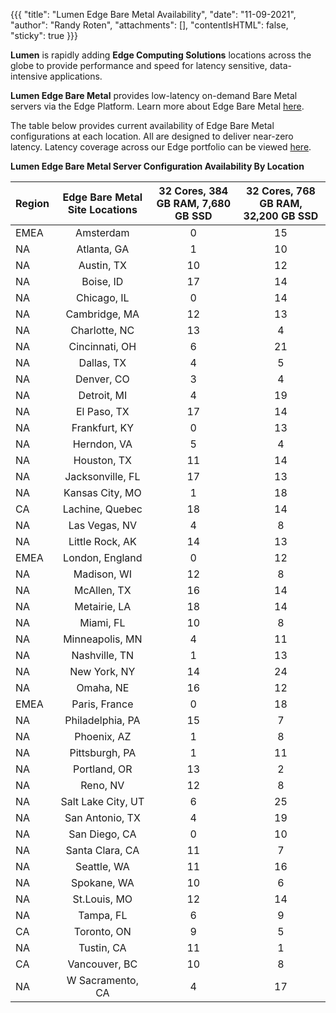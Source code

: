 {{{
  "title": "Lumen Edge Bare Metal Availability",
  "date": "11-09-2021",
  "author": "Randy Roten",
  "attachments": [],
  "contentIsHTML": false,
  "sticky": true
}}}

**Lumen** is rapidly adding **Edge Computing Solutions** locations across the globe to provide performance and speed for latency sensitive, data-intensive applications.

**Lumen Edge Bare Metal** provides low-latency on-demand Bare Metal servers via the Edge Platform. Learn more about Edge Bare Metal [here](/edge-computing-solutions/edge-bare-metal/).

The table below provides current availability of Edge Bare Metal configurations at each location. All are designed to deliver near-zero latency. Latency coverage across our Edge portfolio can be viewed [here](https://www.lumen.com/en-us/resources/network-maps.html#edge-roadmap).

**Lumen Edge Bare Metal Server Configuration Availability By Location**

**Region**|**Edge Bare Metal Site Locations**|**32 Cores, 384 GB RAM, 7,680 GB SSD**|**32 Cores, 768 GB RAM, 32,200 GB SSD**
|:--------|:-----------:|:------------:|:-------------------:|
EMEA|Amsterdam|0|15
NA|Atlanta, GA|1|10
NA|Austin, TX|10|12
NA|Boise, ID|17|14
NA|Chicago, IL|0|14
NA|Cambridge, MA|12|13
NA|Charlotte, NC|13|4
NA|Cincinnati, OH|6|21
NA|Dallas, TX|4|5
NA|Denver, CO|3|4
NA|Detroit, MI|4|19
NA|El Paso, TX|17|14
NA|Frankfurt, KY|0|13
NA|Herndon, VA|5|4
NA|Houston, TX|11|14
NA|Jacksonville, FL|17|13
NA|Kansas City, MO|1|18
CA|Lachine, Quebec|18|14
NA|Las Vegas, NV|4|8
NA|Little Rock, AK|14|13
EMEA|London, England|0|12
NA|Madison, WI|12|8
NA|McAllen, TX|16|14
NA|Metairie, LA|18|14
NA|Miami, FL|10|8
NA|Minneapolis, MN|4|11
NA|Nashville, TN|1|13
NA|New York, NY|14|24
NA|Omaha, NE|16|12
EMEA|Paris, France|0|18
NA|Philadelphia, PA|15|7
NA|Phoenix, AZ|1|8
NA|Pittsburgh, PA|1|11
NA|Portland, OR|13|2
NA|Reno, NV|12|8
NA|Salt Lake City, UT|6|25
NA|San Antonio, TX|4|19
NA|San Diego, CA|0|10
NA|Santa Clara, CA|11|7
NA|Seattle, WA|11|16
NA|Spokane, WA|10|6
NA|St.Louis, MO|12|14
NA|Tampa, FL|6|9
CA|Toronto, ON|9|5
NA|Tustin, CA|11|1
CA|Vancouver, BC|10|8
NA|W Sacramento, CA|4|17
